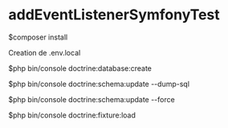 # addEventListenerSymfonyTest

$composer install

Creation de .env.local

$php bin/console doctrine:database:create

$php bin/console doctrine:schema:update --dump-sql

$php bin/console doctrine:schema:update --force

$php bin/console doctrine:fixture:load
